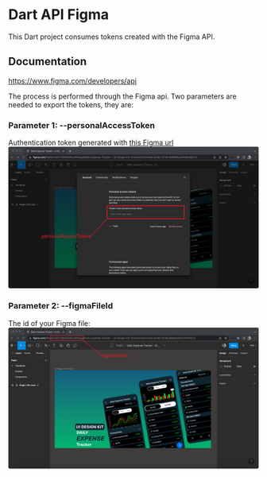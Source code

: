 # Dart API Figma
This Dart project consumes tokens created with the Figma API.

## Documentation
https://www.figma.com/developers/api

The process is performed through the Figma api. Two parameters are needed to export the tokens, they are:

### **Parameter 1**: --personalAccessToken
Authentication token generated with [this Figma url](https://www.figma.com/developers/api#authentication)
<img src="dist/assets/example-1.png?raw=true">

### **Parameter 2**: --figmaFileId
The id of your Figma file:
<img src="dist/assets/example-2.png?raw=true">
